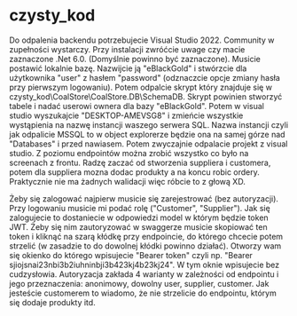 # czysty_kod

Do odpalenia backendu potrzebujecie Visual Studio 2022. Community w zupełności wystarczy. Przy instalacji zwróćcie uwage czy macie zaznaczone .Net 6.0. (Domyślnie powinno być zaznaczone). 
Musicie postawić lokalnie bazę. Nazwijcie ją "eBlackGold" i stwórzcie dla użytkownika "user" z hasłem "password" (odznaczcie opcje zmiany hasła przy pierwszym logowaniu). Potem odpalcie skrypt który znajduje się w czysty_kod\CoalStore\CoalStore.DB\SchemaDB.
Skrypt powinien stworzyć tabele i nadać userowi ownera dla bazy "eBlackGold". Potem w visual studio wyszukajcie "DESKTOP-AMEVSG8" i zmieńcie wszystkie wystąpienia na nazwę instancji waszego serwera SQL. Nazwa instancji czyli jak odpalicie MSSQL to w object explorerze będzie ona na samej górze nad "Databases" i przed nawiasem. Potem zwyczajnie odpalacie projekt z visual studio.
Z poziomu endpointów można zrobić wszystko co było na screenach z frontu. Radzę zaczać od stworzenia suppliera i customera, potem dla suppliera mozna dodac produkty a na koncu robic ordery.
Praktycznie nie ma żadnych walidacji więc róbcie to z głową XD.

Żeby się zalogować najpierw musicie się zarejestrować (bez autoryzacji). Przy logowaniu musicie mi podać rolę ("Customer", "Supplier"). Jak się zalogujecie to dostaniecie w odpowiedzi model w którym będzie token JWT. Żeby się nim zautoryzować w swaggerze musicie skopiować ten token i kliknąć na szarą kłódkę przy endpoincie, do którego chcecie potem strzelić (w zasadzie to do dowolnej kłódki powinno działać). Otworzy wam się okienko do którego wpisujecie "Bearer token" czyli np. "Bearer sjiojsnai23nbi3b2iuhninbji3b423kj4b23kj24". W tym oknie wpisujecie bez cudzysłowia. Autoryzacja zakłada 4 warianty w zależności od endpointu i jego przeznaczenia: anonimowy, dowolny user, supplier, customer. Jak jesteście customerem to wiadomo, że nie strzelicie do endpointu, którym się dodaje produkty itd.
